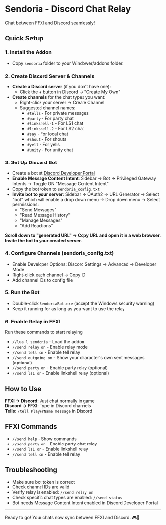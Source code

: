 # Sendoria - Discord Chat Relay

Chat between FFXI and Discord seamlessly!

## Quick Setup

### 1. Install the Addon
- Copy `sendoria` folder to your Windower/addons folder.

### 2. Create Discord Server & Channels
- **Create a Discord server** (if you don't have one):
  - Click the + button in Discord → "Create My Own"
- **Create channels** for the chat types you want:
  - Right-click your server → Create Channel
  - Suggested channel names:
    - `#tells` - For private messages
    - `#party` - For party chat
    - `#linkshell-1` - For LS1 chat
    - `#linkshell-2` - For LS2 chat
    - `#say` - For local chat
    - `#shout` - For shouts
    - `#yell` - For yells
    - `#unity` - For unity chat

### 3. Set Up Discord Bot
- Create a bot at [Discord Developer Portal](https://discord.com/developers/applications)
- **Enable Message Content Intent**: Sidebar → Bot → Privileged Gateway Intents → Toggle ON "Message Content Intent"
- Copy the bot token to `sendoria_config.txt`
- **Invite bot to your server**: Sidebar → OAuth2 → URL Generator → Select "bot" which will enable a drop down menu → Drop down menu → Select permissions: 
    - "Send Messages"
    - "Read Message History"
    - "Manage Messages"
    - "Add Reactions"

**Scroll down to "generated URL" → Copy URL and open it in a web browser. Invite the bot to your created server.**

### 4. Configure Channels (sendoria_config.txt)
- Enable Developer Options: Discord Settings → Advanced → Developer Mode
- Right-click each channel → Copy ID
- Add channel IDs to config file

### 5. Run the Bot
- Double-click `SendoriaBot.exe` (accept the Windows security warning)
- Keep it running for as long as you want to use the relay

### 6. Enable Relay in FFXI
Run these commands to start relaying:
- `//lua l sendoria` - Load the addon
- `//send relay on` - Enable relay mode
- `//send tell on` - Enable tell relay
- `//send outgoing on` - Show your character's own sent messages (optional)
- `//send party on` - Enable party relay (optional)
- `//send ls1 on` - Enable linkshell relay (optional)

## How to Use

**FFXI → Discord**: Just chat normally in game  
**Discord → FFXI**: Type in Discord channels  
**Tells**: `/tell PlayerName message` in Discord

## FFXI Commands
- `//send help` - Show commands
- `//send party on` - Enable party chat relay
- `//send ls1 on` - Enable linkshell relay
- `//send tell on` - Enable tell relay

## Troubleshooting
- Make sure bot token is correct
- Check channel IDs are valid
- Verify relay is enabled: `//send relay on`
- Check specific chat types are enabled: `//send status`
- Bot needs Message Content Intent enabled in Discord Developer Portal

---
Ready to go! Your chats now sync between FFXI and Discord. 🎮💬